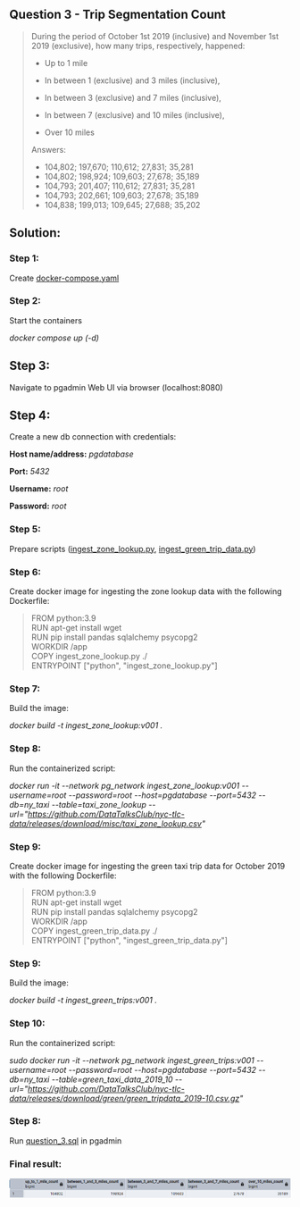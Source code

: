 ## Question 3 - Trip Segmentation Count

>During the period of October 1st 2019 (inclusive) and November 1st 2019 (exclusive), how many trips, respectively, happened:
>
>* Up to 1 mile
>
>* In between 1 (exclusive) and 3 miles (inclusive),
>
>* In between 3 (exclusive) and 7 miles (inclusive),
>
>* In between 7 (exclusive) and 10 miles (inclusive),
>
>* Over 10 miles  
>
>Answers:
>* 104,802; 197,670; 110,612; 27,831; 35,281
>* 104,802; 198,924; 109,603; 27,678; 35,189
>* 104,793; 201,407; 110,612; 27,831; 35,281
>* 104,793; 202,661; 109,603; 27,678; 35,189
>* 104,838; 199,013; 109,645; 27,688; 35,202

## Solution:

### Step 1: 
Create [docker-compose.yaml](docker-compose.yaml)

### Step 2: 
Start the containers

_docker compose up (-d)_

## Step 3: 
Navigate to pgadmin Web UI via browser (localhost:8080)

## Step 4: 
Create a new db connection with credentials:

__Host name/address:__ _pgdatabase_

__Port:__ _5432_

__Username:__ _root_

__Password:__ _root_

### Step 5: 
Prepare scripts ([ingest_zone_lookup.py](ingest_zone_lookup.py), [ingest_green_trip_data.py](ingest_green_trip_data.py))

### Step 6: 
Create docker image for ingesting the zone lookup data with the following Dockerfile:

>FROM python:3.9  
RUN apt-get install wget  
RUN pip install pandas sqlalchemy psycopg2  
WORKDIR /app  
COPY ingest_zone_lookup.py ./  
ENTRYPOINT ["python", "ingest_zone_lookup.py"]


### Step 7:
Build the image:

_docker build -t ingest_zone_lookup:v001 ._

### Step 8:
Run the containerized script:

_docker run -it --network pg_network ingest_zone_lookup:v001 --username=root --password=root --host=pgdatabase --port=5432 --db=ny_taxi --table=taxi_zone_lookup --url="https://github.com/DataTalksClub/nyc-tlc-data/releases/download/misc/taxi_zone_lookup.csv"_

### Step 9: 
Create docker image for ingesting the green taxi trip data for October 2019 with the following Dockerfile:

>FROM python:3.9  
RUN apt-get install wget  
RUN pip install pandas sqlalchemy psycopg2  
WORKDIR /app  
COPY ingest_green_trip_data.py ./  
ENTRYPOINT ["python", "ingest_green_trip_data.py"]

### Step 9:
Build the image:

_docker build -t ingest_green_trips:v001 ._

### Step 10:
Run the containerized script:

_sudo docker run -it --network pg_network ingest_green_trips:v001 --username=root --password=root --host=pgdatabase --port=5432 --db=ny_taxi --table=green_taxi_data_2019_10 --url="https://github.com/DataTalksClub/nyc-tlc-data/releases/download/green/green_tripdata_2019-10.csv.gz"_

### Step 8: 
Run [question_3.sql](question_3.sql) in pgadmin

### Final result:

![Result](result.png)